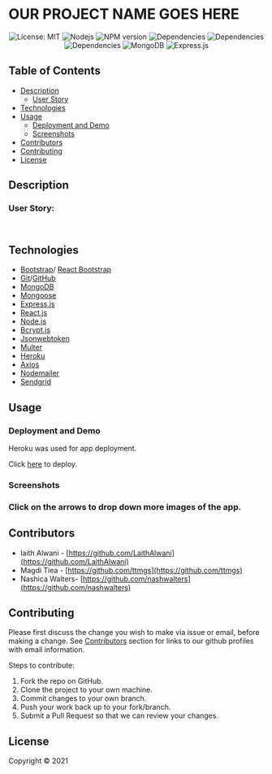 # OUR PROJECT NAME GOES HERE

<p align="center">
 <img alt="License: MIT" src="https://img.shields.io/badge/License-MIT-yellow.svg" target="_blank" />
 <img alt="Nodejs" src="https://aleen42.github.io/badges/src/node.svg" target="_blank" />
 <img alt="NPM version" src="https://img.shields.io/badge/npm-v6.14.10-blue"/>
 <img alt="Dependencies" src="https://img.shields.io/badge/dependencies%20-up%20to%20date-orange" />
 <img alt="Dependencies" src="https://badges.aleen42.com/src/react.svg" />
 <img alt="Dependencies" src="https://badges.aleen42.com/src/router.svg"/>
 <img alt="MongoDB" src ="https://img.shields.io/badge/MongoDB-%234ea94b.svg?&style=for-the-badge&logo=mongodb&logoColor=white"/>
 <img alt="Express.js" src="https://img.shields.io/badge/express.js-%23404d59.svg?&style=for-the-badge"/>
</p>

## Table of Contents
* [Description](#description)
    - [User Story](#user-story)
* [Technologies](#technologies)
* [Usage](#usage)
    * [Deployment and Demo](#deployment-and-demo)
    * [Screenshots](#screenshots)
* [Contributors](#contributors)
* [Contributing](#contributing)
* [License](#license)

## Description


### User Story:
```


```
## Technologies

* [Bootstrap](https://getbootstrap.com/)/ [React Bootstrap](https://react-bootstrap.github.io/)
* [Git](https://git-scm.com/)/[GitHub](https://github.com/features)
* [MongoDB](https://www.mongodb.com/)
* [Mongoose](https://mongoosejs.com/docs/api.html)
* [Express.js](https://expressjs.com/)
* [React.js](https://reactjs.org/)
* [Node.js](https://nodejs.org/en/)
* [Bcrypt.js](https://www.npmjs.com/package/bcryptjs)
* [Jsonwebtoken](https://jwt.io/)
* [Multer](https://www.npmjs.com/package/multer)
* [Heroku](https://www.heroku.com/)
* [Axios](https://www.npmjs.com/package/axios)
* [Nodemailer](https://thisdavej.com/node-js-sending-email-notifications-using-nodemailer-and-gmail/) 
* [Sendgrid](https://sendgrid.com/)

## Usage



### Deployment and Demo

Heroku was used for app deployment.

Click [here](https://group2-project3.herokuapp.com/) to deploy.

### Screenshots


### Click on the arrows to drop down more images of the app.


## Contributors
* laith Alwani - [https://github.com/LaithAlwani](https://github.com/LaithAlwani)
* Magdi Tiea - [https://github.com/ttmgs](https://github.com/ttmgs)
* Nashica Walters- [https://github.com/nashwalters](https://github.com/nashwalters)


## Contributing
Please first discuss the change you wish to make via issue or email, before making a change. See [Contributors](#contributors) section for links to our github profiles with email information.

Steps to contribute:
1. Fork the repo on GitHub.
2. Clone the project to your own machine.
3. Commit changes to your own branch.
4. Push your work back up to your fork/branch.
5. Submit a Pull Request so that we can review your changes.


## License 
Copyright © 2021
